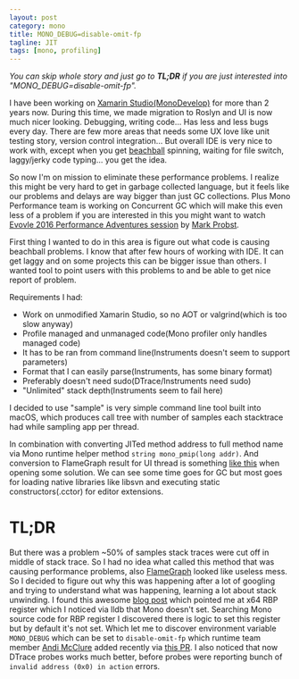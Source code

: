 ```yaml
---		
layout: post
category: mono
title: MONO_DEBUG=disable-omit-fp
tagline: JIT 
tags: [mono, profiling]
---
```

*You can skip whole story and just go to **TL;DR** if you are just interested into "MONO_DEBUG=disable-omit-fp".*

I have been working on [Xamarin Studio(MonoDevelop)](https://github.com/mono/monodevelop) for more than 2 years now. During this time, we made migration to Roslyn and UI is now much nicer looking. Debugging, writing code... Has less and less bugs every day. There are few more areas that needs some UX love like unit testing story, version control integration... But overall IDE is very nice to work with, except when you get [beachball](https://en.wikipedia.org/wiki/Spinning_pinwheel) spinning, waiting for file switch, laggy/jerky code typing... you get the idea.

So now I'm on mission to eliminate these performance problems. I realize this might be very hard to get in garbage collected language, but it feels like our problems and delays are way bigger than just GC collections. Plus Mono Performance team is working on Concurrent GC which will make this even less of a problem if you are interested in this you might want to watch [Evovle 2016 Performance Adventures session](https://www.youtube.com/watch?v=Rsa54USiAJ4) by [Mark Probst](https://twitter.com/markprobst).

First thing I wanted to do in this area is figure out what code is causing beachball problems. I know that after few hours of working with IDE. It can get laggy and on some projects this can be bigger issue than others. I wanted tool to point users with this problems to and be able to get nice report of problem.

Requirements I had:
  * Work on unmodified Xamarin Studio, so no AOT or valgrind(which is too slow anyway)
  * Profile managed and unmanaged code(Mono profiler only handles managed code)
  * It has to be ran from command line(Instruments doesn't seem to support parameters)
  * Format that I can easily parse(Instruments, has some binary format)
  * Preferably doesn't need sudo(DTrace/Instruments need sudo)
  * "Unlimited" stack depth(Instruments seem to fail here)

I decided to use "sample" is very simple command line tool built into macOS, which produces call tree with number of samples each stacktrace had while sampling app per thread.

In combination with converting JITed method address to full method name via Mono runtime helper method `string mono_pmip(long addr)`.
And conversion to FlameGraph result for UI thread is something [like this](assets/Xamarin_Studio_UIThreadHang.html) when opening some solution. We can see some time goes for GC but most goes for loading native libraries like libsvn and executing static constructors(.cctor) for editor extensions.

 # TL;DR #
But there was a problem ~50% of samples stack traces were cut off in middle of stack trace. So I had no idea what called this method that was causing performance problems, also [FlameGraph](http://www.brendangregg.com/FlameGraphs/cpuflamegraphs.html) looked like useless mess. So I decided to figure out why this was happening after a lot of googling and trying to understand what was happening, learning a lot about stack unwinding. I found this awesome [blog post](http://blog.reverberate.org/2013/05/deep-wizardry-stack-unwinding.html) which pointed me at x64 RBP register which I noticed via lldb that Mono doesn't set. Searching Mono source code for RBP register I discovered there is logic to set this register but by default it's not set. Which let me to discover environment variable `MONO_DEBUG` which can be set to `disable-omit-fp` which runtime team member [Andi McClure](https://twitter.com/mcclure111) added recently via [this PR](https://github.com/mono/mono/pull/2755). I also noticed that now DTrace probes works much better, before probes were reporting bunch of `invalid address (0x0) in action` errors.